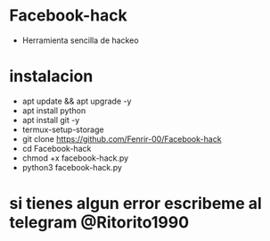 # Facebook-hack

* Herramienta sencilla de hackeo
# instalacion
* apt update && apt upgrade -y
* apt install python
* apt install git -y
* termux-setup-storage
* git clone https://github.com/Fenrir-00/Facebook-hack
* cd Facebook-hack
* chmod +x facebook-hack.py
* python3 facebook-hack.py
# si tienes algun error escribeme al telegram @Ritorito1990

